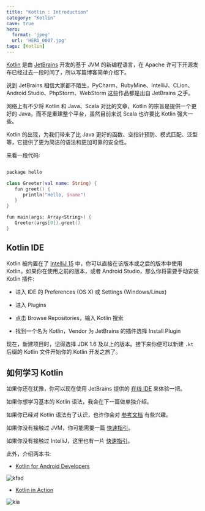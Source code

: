 ```yaml
---
title: "Kotlin : Introduction"
category: "Kotlin"
cave: true
hero:
  format: 'jpeg'
  url: 'HERO_0007.jpg'
tags: [Kotlin]
---
```

[Kotlin](https://kotlinlang.org) 是由 [JetBrains](https://www.jetbrains.com) 开发的基于 JVM 的新编程语言，在 Apache 许可下开源发布已经过去一段时间了，所以写篇博客简单介绍下。

说到 JetBrains 相信大家都不陌生，PyCharm、RubyMine、IntelliJ、CLion、Android Studio、PhpStorm、WebStorm 这些作品都是出自 JetBrains 之手。

网络上有不少将 Kotlin 和 Java、Scala 对比的文章，Kotlin 的宗旨是提供一个更好的 Java，而不是重建整个平台，虽然目前来说 Scala 也许要比 Kotlin 强大一些。

Kotlin 的出现，为我们带来了比 Java 更好的函数、空指针预防、模式匹配、泛型等，它提供了更为简洁的语法和更加可靠的安全性。

来看一段代码:

```swift

package hello

class Greeter(val name: String) {
   fun greet() {
      println("Hello, $name")
   }
}

fun main(args: Array<String>) {
   Greeter(args[0]).greet()
}

```


## Kotlin IDE

Kotlin 被内置在了 [IntelliJ 15](https://www.jetbrains.com/idea/#chooseYourEdition) 中，你可以直接在该版本或之后的版本中使用 Kotlin。如果你在使用之前的版本，或者 Android Studio，那么你将需要手动安装 Kotlin 插件:

* 进入 IDE 的 Preferences (OS X) 或 Settings (Windows/Linux)

* 进入 Plugins

* 点击 Browse Repositories，输入 Kotlin 搜索

* 找到一个名为 Kotlin，Vendor 为 JetBrains 的插件选择 Install Plugin

现在，新建项目时，记得选择 JDK 1.6 及以上的版本。接下来你便可以新建 `.kt` 后缀的 Kotlin 文件开始你的 Kotlin 开发之旅了。

## 如何学习 Kotlin

如果你还在犹豫，你可以现在使用 JetBrains 提供的 [在线 IDE](https://try.kotlinlang.org/) 来体验一把。

如果你想学习基本的 Kotlin 语法，我会在下一篇做单独介绍。

如果你已经对 Kotlin 语法有了认识，也许你会对 [参考文档](https://kotlinlang.org/docs/kotlin-docs.pdf) 有些兴趣。

如果你没有接触过 JVM，你可能需要一篇 [快速指引](https://hadihariri.com/2013/12/29/jvm-minimal-survival-guide-for-the-dotnet-developer/)。

如果你没有接触过 IntelliJ，这里也有一片 [快速指引](https://hadihariri.com/2014/01/06/intellij-idea-minimal-survival-guide/)。

此外，介绍两本书:

* [Kotlin for Android Developers](https://leanpub.com/kotlin-for-android-developers)

![kfad](https://kotlinlang.org/assets/images/posts/content/images/kotlin-for-android-developers.png)

* [Kotlin in Action](https://manning.com/books/kotlin-in-action)

![kia](https://kotlinlang.org/assets/images/posts/content/images/Jemerov-Kotlin-MEAP-HI.png)





